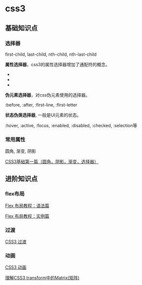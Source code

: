 # css3

## 基础知识点

### 选择器

first-child, last-child, nth-child, nth-last-child

**属性选择器**，css3的属性选择器增加了通配符的概念。

- [att*=val]:如果元素用att表示的属性，其属性值中**包含**用val指定的字符的话，则该元素使用这个样式。
- [att^=val]:如果元素用att表示的属性，其属性值的**开头**是val指定的字符的话，则该元素使用这个样式。
- [att$=val]:如果元素用att表示的属性，其属性值的**结尾**是val指定的字符的话，则该元素使用这个样式。

**伪元素选择器**，对css伪元素使用的选择器。

:before, :after, :first-line, :first-letter

**状态伪类选择器**, 一般是UI元素的状态。

:hover, :active, :focus, :enabled, :disabled, :checked, :selection等

### 常用属性

圆角, 渐变, 阴影

[CSS3基础第一篇（圆角，阴影，渐变，选择器）](https://blog.csdn.net/leiwen_su/article/details/51258338)

## 进阶知识点

### flex布局

[Flex 布局教程：语法篇](http://www.ruanyifeng.com/blog/2015/07/flex-grammar.html)

[Flex 布局教程：实例篇](http://www.ruanyifeng.com/blog/2015/07/flex-examples.html)

### 过渡

[CSS3 过渡](http://www.w3school.com.cn/css3/css3_transition.asp)

### 动画

[CSS3 动画](http://www.w3school.com.cn/css3/css3_animation.asp)

[理解CSS3 transform中的Matrix(矩阵)](https://www.zhangxinxu.com/wordpress/2012/06/css3-transform-matrix-%E7%9F%A9%E9%98%B5/)

